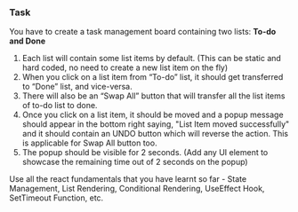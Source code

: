 ### Task

You have to create a task management board containing two lists: **To-do and Done**

1. Each list will contain some list items by default. (This can be static and hard coded, no need to create a new list item on the fly)
2. When you click on a list item from “To-do” list, it should get transferred to “Done” list, and vice-versa.
3. There will also be an “Swap All” button that will transfer all the list items of to-do list to done.
4. Once you click on a list item, it should be moved and a popup message should appear in the bottom right saying, "List Item moved successfully" and it should contain an UNDO button which will reverse the action. This is applicable for Swap All button too.
5. The popup should be visible for 2 seconds. (Add any UI element to showcase the remaining time out of 2 seconds on the popup)

Use all the react fundamentals that you have learnt so far - State Management, List Rendering, Conditional Rendering, UseEffect Hook, SetTimeout Function, etc.